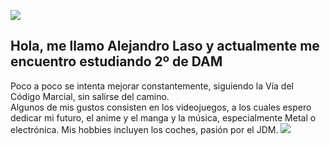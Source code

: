 <!--
**alexlaso/alexlaso** is a ✨ _special_ ✨ repository because its `README.md` (this file) appears on your GitHub profile.

Here are some ideas to get you started:

- 🔭 I’m currently working on ...
- 🌱 I’m currently learning ...
- 👯 I’m looking to collaborate on ...
- 🤔 I’m looking for help with ...
- 💬 Ask me about ...
- 📫 How to reach me: ...
- 😄 Pronouns: ...
- ⚡ Fun fact: ...
-->
<!-- Apartado para empezar con un gif y un saludo-->
<p>
<img src="https://c.tenor.com/q1pTbvTBF5YAAAAd/vagabond_gif_1.gif"/>
  <h2>Hola, me llamo Alejandro Laso y actualmente me encuentro estudiando 2º de DAM</h2>
</p>

<p>
  Poco a poco se intenta mejorar constantemente, siguiendo la Vía del Código Marcial, sin salirse del camino.<br/>
  Algunos de mis gustos consisten en los videojuegos, a los cuales espero dedicar mi futuro, el anime y el manga y la música, especialmente Metal o electrónica.
  Mis hobbies incluyen los coches, pasión por el JDM.
  <img src="https://i.pinimg.com/originals/74/8c/7d/748c7d0dd14909493f922bc2caa22f17.gif"/>
</p>
